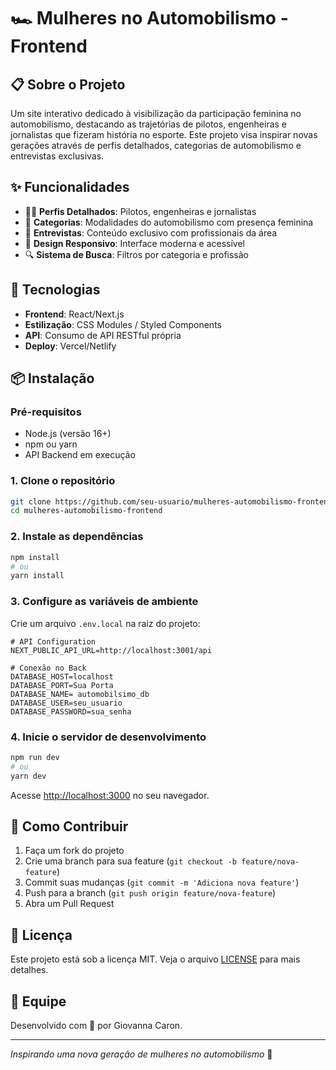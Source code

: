 
# 🏎️ Mulheres no Automobilismo - Frontend

## 📋 Sobre o Projeto

Um site interativo dedicado à visibilização da participação feminina no automobilismo, destacando as trajetórias de pilotos, engenheiras e jornalistas que fizeram história no esporte. Este projeto visa inspirar novas gerações através de perfis detalhados, categorias de automobilismo e entrevistas exclusivas.

## ✨ Funcionalidades

- 👩‍🔧 **Perfis Detalhados**: Pilotos, engenheiras e jornalistas
- 🏁 **Categorias**: Modalidades do automobilismo com presença feminina
- 🎤 **Entrevistas**: Conteúdo exclusivo com profissionais da área
- 📱 **Design Responsivo**: Interface moderna e acessível
- 🔍 **Sistema de Busca**: Filtros por categoria e profissão

## 🚀 Tecnologias

- **Frontend**: React/Next.js
- **Estilização**: CSS Modules / Styled Components
- **API**: Consumo de API RESTful própria
- **Deploy**: Vercel/Netlify

## 📦 Instalação

### Pré-requisitos
- Node.js (versão 16+)
- npm ou yarn
- API Backend em execução

### 1. Clone o repositório
```bash
git clone https://github.com/seu-usuario/mulheres-automobilismo-frontend.git
cd mulheres-automobilismo-frontend
```

### 2. Instale as dependências
```bash
npm install
# ou
yarn install
```

### 3. Configure as variáveis de ambiente

Crie um arquivo `.env.local` na raiz do projeto:

```env
# API Configuration
NEXT_PUBLIC_API_URL=http://localhost:3001/api

# Conexão no Back
DATABASE_HOST=localhost
DATABASE_PORT=Sua Porta
DATABASE_NAME= automobilsimo_db
DATABASE_USER=seu_usuario
DATABASE_PASSWORD=sua_senha

```

### 4. Inicie o servidor de desenvolvimento
```bash
npm run dev
# ou
yarn dev
```

Acesse [http://localhost:3000](http://localhost:3000) no seu navegador.


## 🌟 Como Contribuir

1. Faça um fork do projeto
2. Crie uma branch para sua feature (`git checkout -b feature/nova-feature`)
3. Commit suas mudanças (`git commit -m 'Adiciona nova feature'`)
4. Push para a branch (`git push origin feature/nova-feature`)
5. Abra um Pull Request

## 📝 Licença

Este projeto está sob a licença MIT. Veja o arquivo [LICENSE](LICENSE) para mais detalhes.

## 👥 Equipe

Desenvolvido com 💜 por Giovanna Caron.

---

*Inspirando uma nova geração de mulheres no automobilismo* 🏁

